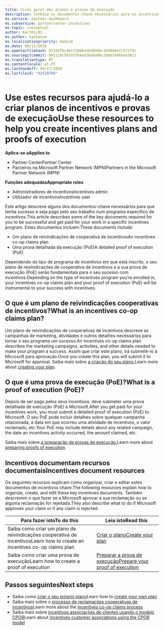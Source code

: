 ```yaml
---
title: Visão geral dos planos e provas da execução
description: Conheça os documentos-chave necessários para os incentivos, incluindo um plano de reivindicações cooperativa de incentivos e uma prova detalhada da execução (PoE).
ms.service: partner-dashboard
ms.subservice: partnercenter-incentives
ms.topic: conceptual
author: Karthic83
ms.author: kashanum
ms.localizationpriority: medium
ms.date: 09/11/2020
ms.openlocfilehash: 971d3fbc4b172b66e5b5099bc16999eefc57279c
ms.sourcegitcommit: b91119c587d37b4ed36dda00c2b0b1946beb3012
ms.translationtype: MT
ms.contentlocale: pt-PT
ms.lasthandoff: 09/17/2020
ms.locfileid: "92529708"
---
```

# <a name="use-these-resources-to-help-you-create-incentives-plans-and-proofs-of-execution"></a><span data-ttu-id="ff967-103">Use estes recursos para ajudá-lo a criar planos de incentivos e provas de execução</span><span class="sxs-lookup"><span data-stu-id="ff967-103">Use these resources to help you create incentives plans and proofs of execution</span></span>

<span data-ttu-id="ff967-104">**Aplica-se a**</span><span class="sxs-lookup"><span data-stu-id="ff967-104">**Applies to**</span></span>

- <span data-ttu-id="ff967-105">Partner Center</span><span class="sxs-lookup"><span data-stu-id="ff967-105">Partner Center</span></span>
- <span data-ttu-id="ff967-106">Parceiros na Microsoft Partner Network (MPN)</span><span class="sxs-lookup"><span data-stu-id="ff967-106">Partners in the Microsoft Partner Network (MPN)</span></span>

<span data-ttu-id="ff967-107">**Funções adequadas**</span><span class="sxs-lookup"><span data-stu-id="ff967-107">**Appropriate roles**</span></span>

- <span data-ttu-id="ff967-108">Administradores de incentivos</span><span class="sxs-lookup"><span data-stu-id="ff967-108">Incentives admin</span></span>
- <span data-ttu-id="ff967-109">Utilizador de incentivos</span><span class="sxs-lookup"><span data-stu-id="ff967-109">Incentives user</span></span>

<span data-ttu-id="ff967-110">Este artigo descreve alguns dos documentos-chave necessários para que tenha sucesso e seja pago pelo seu trabalho num programa específico de incentivos.</span><span class="sxs-lookup"><span data-stu-id="ff967-110">This article describes some of the key documents required for you to be successful and get paid for your work in a specific incentives program.</span></span> <span data-ttu-id="ff967-111">Estes documentos incluem:</span><span class="sxs-lookup"><span data-stu-id="ff967-111">These documents include:</span></span>

- <span data-ttu-id="ff967-112">Um plano de reivindicações de cooperativa de incentivos</span><span class="sxs-lookup"><span data-stu-id="ff967-112">An incentives co-op claims plan</span></span>
- <span data-ttu-id="ff967-113">Uma prova detalhada da execução (PoE)</span><span class="sxs-lookup"><span data-stu-id="ff967-113">A detailed proof of execution (PoE)</span></span>

<span data-ttu-id="ff967-114">Dependendo do tipo de programa de incentivos em que está inscrito, o seu plano de reivindicações de cooperativa de incentivos e a sua prova de execução (PoE) serão fundamentais para o seu sucesso com incentivos.</span><span class="sxs-lookup"><span data-stu-id="ff967-114">Depending on the type of incentives program you’re enrolled in, your incentives co-op claims plan and your proof of execution (PoE) will be instrumental to your success with incentives.</span></span>

## <a name="what-is-an-incentives-co-op-claims-plan"></a><span data-ttu-id="ff967-115">O que é um plano de reivindicações cooperativas de incentivos?</span><span class="sxs-lookup"><span data-stu-id="ff967-115">What is an incentives co-op claims plan?</span></span>

<span data-ttu-id="ff967-116">Um plano de reivindicações de cooperativas de incentivos descreve as campanhas de marketing, atividades e outros detalhes necessários para tornar o seu programa um sucesso.</span><span class="sxs-lookup"><span data-stu-id="ff967-116">An incentives co-op claims plan describes the marketing campaigns, activities, and other details needed to make your program a success.</span></span> <span data-ttu-id="ff967-117">Assim que criar este plano, irá submetê-lo à Microsoft para aprovação.</span><span class="sxs-lookup"><span data-stu-id="ff967-117">Once you create this plan, you will submit it to Microsoft for approval.</span></span> <span data-ttu-id="ff967-118">Saiba mais sobre [a criação do seu plano.](incentives-create-your-plan.md)</span><span class="sxs-lookup"><span data-stu-id="ff967-118">Learn more about [creating your plan](incentives-create-your-plan.md).</span></span>

## <a name="what-is-a-proof-of-execution-poe"></a><span data-ttu-id="ff967-119">O que é uma prova de execução (PoE)?</span><span class="sxs-lookup"><span data-stu-id="ff967-119">What is a proof of execution (PoE)?</span></span>

<span data-ttu-id="ff967-120">Depois de ser pago pelos seus incentivos, deve submeter uma prova detalhada de execução (PoE) à Microsoft.</span><span class="sxs-lookup"><span data-stu-id="ff967-120">After you get paid for your incentives work, you must submit a detailed proof of execution (PoE) to Microsoft.</span></span> <span data-ttu-id="ff967-121">O seu PoE pode incluir detalhes sobre qualquer campanha relacionada, a data em que ocorreu uma atividade de incentivos, o valor reclamado, etc.</span><span class="sxs-lookup"><span data-stu-id="ff967-121">Your PoE may include details about any related campaign, the date an incentives activity occurred, the amount claimed, etc.</span></span> 

<span data-ttu-id="ff967-122">Saiba mais sobre [a preparação de provas de execução.](incentives-prepare-your-proof-of-execution.md)</span><span class="sxs-lookup"><span data-stu-id="ff967-122">Learn more about [preparing proofs of execution](incentives-prepare-your-proof-of-execution.md).</span></span>

## <a name="incentives-document-resources"></a><span data-ttu-id="ff967-123">Incentivos documentam recursos documentais</span><span class="sxs-lookup"><span data-stu-id="ff967-123">Incentives document resources</span></span>

<span data-ttu-id="ff967-124">Os seguintes recursos explicam como organizar, criar e editar estes documentos de incentivos chave.</span><span class="sxs-lookup"><span data-stu-id="ff967-124">The following resources explain how to organize, create, and edit these key incentives documents.</span></span> <span data-ttu-id="ff967-125">Também descrevem o que fazer se a Microsoft aprovar a sua reclamação ou se alguma reclamação for rejeitada.</span><span class="sxs-lookup"><span data-stu-id="ff967-125">They also describe what to do if Microsoft approves your claim or if any claim is rejected.</span></span>

|  <span data-ttu-id="ff967-126">**Para fazer isto**</span><span class="sxs-lookup"><span data-stu-id="ff967-126">**To do this**</span></span>  |  <span data-ttu-id="ff967-127">**Leia isto**</span><span class="sxs-lookup"><span data-stu-id="ff967-127">**Read this**</span></span>  |
|--------------|-----------|
| <span data-ttu-id="ff967-128">Saiba como criar um plano de reivindicações cooperativa de incentivos</span><span class="sxs-lookup"><span data-stu-id="ff967-128">Learn how to create an incentives co-op claims plan</span></span> | [<span data-ttu-id="ff967-129">Criar o plano</span><span class="sxs-lookup"><span data-stu-id="ff967-129">Create your plan</span></span>](incentives-create-your-plan.md)  |
<span data-ttu-id="ff967-130">Saiba como criar uma prova de execução</span><span class="sxs-lookup"><span data-stu-id="ff967-130">Learn how to create a proof of execution</span></span> | [<span data-ttu-id="ff967-131">Preparar a prova de execução</span><span class="sxs-lookup"><span data-stu-id="ff967-131">Prepare your proof of execution</span></span>](incentives-prepare-your-proof-of-execution.md)  |

## <a name="next-steps"></a><span data-ttu-id="ff967-132">Passos seguintes</span><span class="sxs-lookup"><span data-stu-id="ff967-132">Next steps</span></span>

- <span data-ttu-id="ff967-133">Saiba como [criar o seu próprio plano](incentives-create-your-plan.md)</span><span class="sxs-lookup"><span data-stu-id="ff967-133">Learn how to [create your own plan](incentives-create-your-plan.md)</span></span>
- <span data-ttu-id="ff967-134">Saiba mais sobre o [processo de reclamações cooperativas de incentivos](claims-overview.md)</span><span class="sxs-lookup"><span data-stu-id="ff967-134">Learn more about the [incentives co-op claims process](claims-overview.md)</span></span>
- <span data-ttu-id="ff967-135">Saiba mais sobre [incentivos associações de clientes usando o modelo CPOR](submit-osa-claim.md)</span><span class="sxs-lookup"><span data-stu-id="ff967-135">Learn about [incentives customer associations using the CPOR model](submit-osa-claim.md)</span></span>